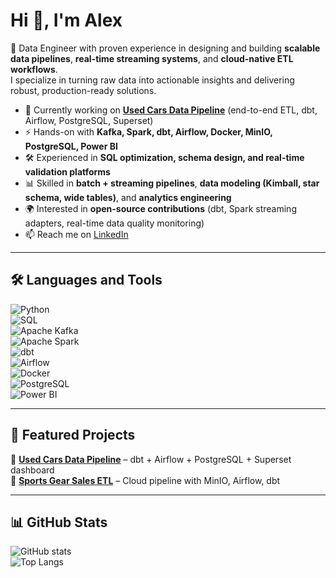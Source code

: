 # Hi 👋, I'm Alex  

🚀 Data Engineer with proven experience in designing and building **scalable data pipelines**, **real-time streaming systems**, and **cloud-native ETL workflows**.  
I specialize in turning raw data into actionable insights and delivering robust, production-ready solutions.  

- 🔭 Currently working on **[Used Cars Data Pipeline](https://github.com/your-repo)** (end-to-end ETL, dbt, Airflow, PostgreSQL, Superset)  
- ⚡ Hands-on with **Kafka, Spark, dbt, Airflow, Docker, MinIO, PostgreSQL, Power BI**  
- 🛠️ Experienced in **SQL optimization, schema design, and real-time validation platforms**  
- 📊 Skilled in **batch + streaming pipelines**, **data modeling (Kimball, star schema, wide tables)**, and **analytics engineering**  
- 🌍 Interested in **open-source contributions** (dbt, Spark streaming adapters, real-time data quality monitoring)  
- 📫 Reach me on [LinkedIn](https://linkedin.com/in/yourprofile)  

---

## 🛠️ Languages and Tools  
![Python](https://img.shields.io/badge/Python-3776AB?style=for-the-badge&logo=python&logoColor=white)  
![SQL](https://img.shields.io/badge/SQL-025E8C?style=for-the-badge&logo=postgresql&logoColor=white)  
![Apache Kafka](https://img.shields.io/badge/Kafka-231F20?style=for-the-badge&logo=apache-kafka&logoColor=white)  
![Apache Spark](https://img.shields.io/badge/Spark-E25A1C?style=for-the-badge&logo=apachespark&logoColor=white)  
![dbt](https://img.shields.io/badge/dbt-FF694B?style=for-the-badge&logo=dbt&logoColor=white)  
![Airflow](https://img.shields.io/badge/Airflow-017CEE?style=for-the-badge&logo=apache-airflow&logoColor=white)  
![Docker](https://img.shields.io/badge/Docker-2496ED?style=for-the-badge&logo=docker&logoColor=white)  
![PostgreSQL](https://img.shields.io/badge/Postgres-336791?style=for-the-badge&logo=postgresql&logoColor=white)  
![Power BI](https://img.shields.io/badge/PowerBI-F2C811?style=for-the-badge&logo=powerbi&logoColor=black)  

---

## 📂 Featured Projects  
🔹 **[Used Cars Data Pipeline](https://github.com/ATanskiy/used_cars_dbt_project)** – dbt + Airflow + PostgreSQL + Superset dashboard  
🔹 **[Sports Gear Sales ETL](https://github.com/your-repo)** – Cloud pipeline with MinIO, Airflow, dbt  

---

## 📊 GitHub Stats  
![GitHub stats](https://github-readme-stats.vercel.app/api?username=alex123&show_icons=true&theme=dark)  
![Top Langs](https://github-readme-stats.vercel.app/api/top-langs/?username=alex123&layout=compact&theme=dark)  
